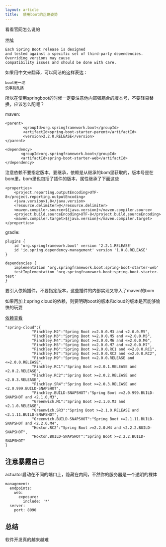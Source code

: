 ```yaml
---
layout: article
title:  使用boot的正确姿势
---
```

看看官网怎么说的

[地址](https://docs.spring.io/spring-boot/docs/2.2.1.RELEASE/gradle-plugin/reference/html/)

```
Each Spring Boot release is designed
and tested against a specific set of third-party dependencies. 
Overriding versions may cause 
compatibility issues and should be done with care.
```

如果用中文来翻译，可以简洁的这样表达：

```
boot是一坨
没事别乱搞
```

所以在使用springboot的时候一定要注意他内部强耦合的版本号，不要轻易替换，应该怎么配呢？

maven:
```
<parent>
        <groupId>org.springframework.boot</groupId>
        <artifactId>spring-boot-starter-parent</artifactId>
        <version>2.2.0.RELEASE</version>
</parent>

<dependency>
       <groupId>org.springframework.boot</groupId>
       <artifactId>spring-boot-starter-web</artifactId>
</dependency>

```
注意依赖不要指定版本，要继承，依赖是从继承的bom里获取的，版本号是在bom里，bom里也包括了插件的版本，属性继承了下面这些

```
<properties>
    <project.reporting.outputEncoding>UTF-8</project.reporting.outputEncoding>
    <java.version>1.8</java.version>
    <resource.delimiter>@</resource.delimiter>
    <maven.compiler.source>${java.version}</maven.compiler.source>
    <project.build.sourceEncoding>UTF-8</project.build.sourceEncoding>
    <maven.compiler.target>${java.version}</maven.compiler.target>
</properties>
```


gradle:

```
plugins {
	id 'org.springframework.boot' version '2.2.1.RELEASE'
	id 'io.spring.dependency-management' version '1.0.8.RELEASE'
}

dependencies {
	implementation 'org.springframework.boot:spring-boot-starter-web'
	testImplementation 'org.springframework.boot:spring-boot-starter-test'
}

```
要引入依赖插件，不要指定版本，这些插件的内部实现又导入了maven的bom


如果再加上spring cloud的依赖，则要明确boot的版本和cloud的版本是否能够愉快的玩耍

[依赖查看](https://start.spring.io/actuator/info)

```
"spring-cloud":{
            "Finchley.M2":"Spring Boot >=2.0.0.M3 and <2.0.0.M5",
            "Finchley.M3":"Spring Boot >=2.0.0.M5 and <=2.0.0.M5",
            "Finchley.M4":"Spring Boot >=2.0.0.M6 and <=2.0.0.M6",
            "Finchley.M5":"Spring Boot >=2.0.0.M7 and <=2.0.0.M7",
            "Finchley.M6":"Spring Boot >=2.0.0.RC1 and <=2.0.0.RC1",
            "Finchley.M7":"Spring Boot >=2.0.0.RC2 and <=2.0.0.RC2",
            "Finchley.M9":"Spring Boot >=2.0.0.RELEASE and <=2.0.0.RELEASE",
            "Finchley.RC1":"Spring Boot >=2.0.1.RELEASE and <2.0.2.RELEASE",
            "Finchley.RC2":"Spring Boot >=2.0.2.RELEASE and <2.0.3.RELEASE",
            "Finchley.SR4":"Spring Boot >=2.0.3.RELEASE and <2.0.999.BUILD-SNAPSHOT",
            "Finchley.BUILD-SNAPSHOT":"Spring Boot >=2.0.999.BUILD-SNAPSHOT and <2.1.0.M3",
            "Greenwich.M1":"Spring Boot >=2.1.0.M3 and <2.1.0.RELEASE",
            "Greenwich.SR3":"Spring Boot >=2.1.0.RELEASE and <2.1.11.BUILD-SNAPSHOT",
            "Greenwich.BUILD-SNAPSHOT":"Spring Boot >=2.1.11.BUILD-SNAPSHOT and <2.2.0.M4",
            "Hoxton.RC2":"Spring Boot >=2.2.0.M4 and <2.2.2.BUILD-SNAPSHOT",
            "Hoxton.BUILD-SNAPSHOT":"Spring Boot >=2.2.2.BUILD-SNAPSHOT"
}
```


## 注意暴露自己

actuator启动在不同的端口上，隐藏在内网，不然你的服务器是一个透明的裸体

```
management:
  endpoints:
    web:
      exposure:
        include: '*'
  server:
    port: 8090
```


## 总结

软件开发真的越来越难